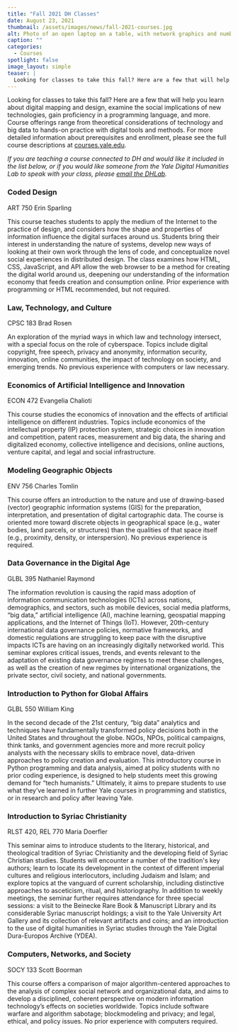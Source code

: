```yaml
---
title: "Fall 2021 DH Classes"
date: August 23, 2021
thumbnail: /assets/images/news/fall-2021-courses.jpg
alt: Photo of an open laptop on a table, with network graphics and numbers in the foreground
caption: ""
categories:
  - Courses
spotlight: false
image_layout: simple
teaser: |
  Looking for classes to take this fall? Here are a few that will help you earn about digital mapping and design, examine the social implications of new technologies, gain proficiency in a programming language, and more. Course offerings range from theoretical considerations of technology and big data to hands-on practice with digital tools and methods.
---
```

Looking for classes to take this fall? Here are a few that will help you learn about digital mapping and design, examine the social implications of new technologies, gain proficiency in a programming language, and more. Course offerings range from theoretical considerations of technology and big data to hands-on practice with digital tools and methods. For more detailed information about prerequisites and enrollment, please see the full course descriptions at <a href='https://courses.yale.edu/' target='_blank'>courses.yale.edu</a>.

*If you are teaching a course connected to DH and would like it included in the list below, or if you would like someone from the Yale Digital Humanities Lab to speak with your class, please [email the DHLab](mailto:dhlab@yale.edu).*

### Coded Design
ART 750
Erin Sparling

This course teaches students to apply the medium of the Internet to the practice of design, and considers how the shape and properties of information influence the digital surfaces around us. Students bring their interest in understanding the nature of systems, develop new ways of looking at their own work through the lens of code, and conceptualize novel social experiences in distributed design. The class examines how HTML, CSS, JavaScript, and API allow the web browser to be a method for creating the digital world around us, deepening our understanding of the information economy that feeds creation and consumption online. Prior experience with programming or HTML recommended, but not required.

### Law, Technology, and Culture
CPSC 183
Brad Rosen

An exploration of the myriad ways in which law and technology intersect, with a special focus on the role of cyberspace. Topics include digital copyright, free speech, privacy and anonymity, information security, innovation, online communities, the impact of technology on society, and emerging trends. No previous experience with computers or law necessary.

### Economics of Artificial Intelligence and Innovation
ECON 472
Evangelia Chalioti

This course studies the economics of innovation and the effects of artificial intelligence on different industries. Topics include economics of the intellectual property (IP) protection system, strategic choices in innovation and competition, patent races, measurement and big data, the sharing and digitalized economy, collective intelligence and decisions, online auctions, venture capital, and legal and social infrastructure.

### Modeling Geographic Objects
ENV 756
Charles Tomlin

This course offers an introduction to the nature and use of drawing-based (vector) geographic information systems (GIS) for the preparation, interpretation, and presentation of digital cartographic data. The course is oriented more toward discrete objects in geographical space (e.g., water bodies, land parcels, or structures) than the qualities of that space itself (e.g., proximity, density, or interspersion). No previous experience is required.

### Data Governance in the Digital Age
GLBL 395
Nathaniel Raymond
 
The information revolution is causing the rapid mass adoption of information communication technologies (ICTs) across nations, demographics, and sectors, such as mobile devices, social media platforms, “big data,” artificial intelligence (AI), machine learning, geospatial mapping applications, and the Internet of Things (IoT). However, 20th-century international data governance policies, normative frameworks, and domestic regulations are struggling to keep pace with the disruptive impacts ICTs are having on an increasingly digitally networked world. This seminar explores critical issues, trends, and events relevant to the adaptation of existing data governance regimes to meet these challenges, as well as the creation of new regimes by international organizations, the private sector, civil society, and national governments.

### Introduction to Python for Global Affairs
GLBL 550
William King

In the second decade of the 21st century, “big data” analytics and techniques have fundamentally transformed policy decisions both in the United States and throughout the globe. NGOs, NPOs, political campaigns, think tanks, and government agencies more and more recruit policy analysts with the necessary skills to embrace novel, data-driven approaches to policy creation and evaluation. This introductory course in Python programming and data analysis, aimed at policy students with no prior coding experience, is designed to help students meet this growing demand for “tech humanists.” Ultimately, it aims to prepare students to use what they’ve learned in further Yale courses in programming and statistics, or in research and policy after leaving Yale.

### Introduction to Syriac Christianity
RLST 420, REL 770
Maria Doerfler

This seminar aims to introduce students to the literary, historical, and theological tradition of Syriac Christianity and the developing field of Syriac Christian studies. Students will encounter a number of the tradition's key authors; learn to locate its development in the context of different imperial cultures and religious interlocutors, including Judaism and Islam; and explore topics at the vanguard of current scholarship, including distinctive approaches to asceticism, ritual, and historiography. In addition to weekly meetings, the seminar further requires attendance for three special sessions: a visit to the Beinecke Rare Book & Manuscript Library and its considerable Syriac manuscript holdings; a visit to the Yale University Art Gallery and its collection of relevant artifacts and coins; and an introduction to the use of digital humanities in Syriac studies through the Yale Digital Dura-Europos Archive (YDEA).

### Computers, Networks, and Society
SOCY 133
Scott Boorman
 
This course offers a comparison of major algorithm-centered approaches to the analysis of complex social network and organizational data, and aims to develop a disciplined, coherent perspective on modern information technology’s effects on societies worldwide. Topics include software warfare and algorithm sabotage; blockmodeling and privacy; and legal, ethical, and policy issues. No prior experience with computers required.
